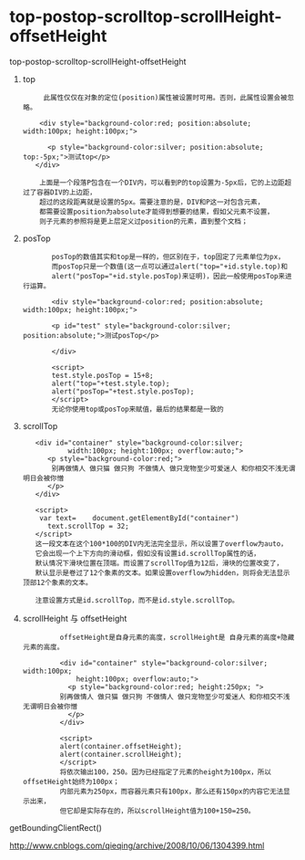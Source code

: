 # top-postop-scrolltop-scrollHeight-offsetHeight
top-postop-scrolltop-scrollHeight-offsetHeight


1. top


            此属性仅仅在对象的定位(position)属性被设置时可用。否则，此属性设置会被忽略。

           <div style="background-color:red; position:absolute; width:100px; height:100px;">

             <p style="background-color:silver; position:absolute; top:-5px;">测试top</p>
          </div>

           上面是一个段落P包含在一个DIV内，可以看到P的top设置为-5px后，它的上边距超过了容器DIV的上边距，
           超过的这段距离就是设置的5px。需要注意的是，DIV和P这一对包含元素，
           都需要设置position为absolute才能得到想要的结果，假如父元素不设置，
           则子元素的参照将是更上层定义过position的元素，直到整个文档；


2. posTop


              posTop的数值其实和top是一样的，但区别在于，top固定了元素单位为px，
              而posTop只是一个数值(这一点可以通过alert("top="+id.style.top)和
              alert("posTop="+id.style.posTop)来证明)，因此一般使用posTop来进行运算。

              <div style="background-color:red; position:absolute; width:100px; height:100px;">

              <p id="test" style="background-color:silver; position:absolute;">测试posTop</p>

              </div>

              <script>
              test.style.posTop = 15+8;
              alert("top="+test.style.top);
              alert("posTop="+test.style.posTop);
              </script>
              无论你使用top或posTop来赋值，最后的结果都是一致的





3. scrollTop

          <div id="container" style="background-color:silver;
                  width:100px; height:100px; overflow:auto;">    
             <p style="background-color:red;">
              别再做情人 做只猫 做只狗 不做情人 做只宠物至少可爱迷人 和你相交不浅无谓明日会被你憎
             </p>
          </div>

          <script>
           var text=	document.getElementById("container")
             text.scrollTop = 32;
          </script>
          这一段文本在这个100*100的DIV内无法完全显示，所以设置了overflow为auto，
          它会出现一个上下方向的滑动框，假如没有设置id.scrollTop属性的话，
          默认情况下滑块位置在顶端。而设置了scrollTop值为12后，滑块的位置改变了，
          默认显示是卷过了12个象素的文本。如果设置overflow为hidden，则将会无法显示顶部12个象素的文本。

          注意设置方式是id.scrollTop，而不是id.style.scrollTop。



4. scrollHeight 与 offsetHeight


                offsetHeight是自身元素的高度，scrollHeight是 自身元素的高度+隐藏元素的高度。

                <div id="container" style="background-color:silver; width:100px; 
                    height:100px; overflow:auto;">
                  <p style="background-color:red; height:250px; ">
                别再做情人 做只猫 做只狗 不做情人 做只宠物至少可爱迷人 和你相交不浅无谓明日会被你憎
                  </p>
                </div>

                <script>
                alert(container.offsetHeight);
                alert(container.scrollHeight);
                </script>
                将依次输出100，250。因为已经指定了元素的height为100px，所以offsetHeight始终为100px；
                内部元素为250px，而容器元素只有100px，那么还有150px的内容它无法显示出来，
                但它却是实际存在的，所以scrollHeight值为100+150=250。




getBoundingClientRect()

http://www.cnblogs.com/qieqing/archive/2008/10/06/1304399.html


